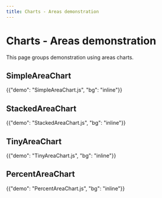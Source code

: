 ```yaml
---
title: Charts - Areas demonstration
---
```


# Charts - Areas demonstration

<p class="description">This page groups demonstration using areas charts.</p>

## SimpleAreaChart

{{"demo": "SimpleAreaChart.js", "bg": "inline"}}

## StackedAreaChart

{{"demo": "StackedAreaChart.js", "bg": "inline"}}

## TinyAreaChart

{{"demo": "TinyAreaChart.js", "bg": "inline"}}

## PercentAreaChart

{{"demo": "PercentAreaChart.js", "bg": "inline"}}
